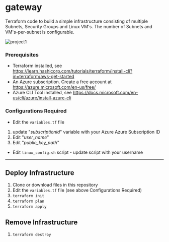 # gateway #  
Terraform code to build a simple infrastructure consisting of multiple Subnets, Security Groups and Linux VM's. The number of Subnets and VM's-per-subnet is configurable.  


![project1](https://user-images.githubusercontent.com/15988353/126063627-daaca52c-8c12-46d5-b6fa-03572f08b26f.png)


### Prerequisites ###

* Terraform installed, see https://learn.hashicorp.com/tutorials/terraform/install-cli?in=terraform/aws-get-started  
* An Azure subscription. Create a free account at https://azure.microsoft.com/en-us/free/
* Azure CLI Tool installed, see https://docs.microsoft.com/en-us/cli/azure/install-azure-cli  

### Configurations Required ###
* Edit the ```variables.tf``` file  
 1. update "*subscriptionid*" variable with your Azure Azure Subscription ID
 2. Edit "*user_name*"
 3. Edit "*public_key_path*"
* Edit ```linux_config.sh``` script - update script with your username 

- - -  
## Deploy Infrastructure ##

1. Clone or download files in this repository
2. Edit the ```variables.tf``` file (see above Configurations Required)
3. ```terraform init```
4. ```terraform plan```
5. ```terraform apply```

## Remove Infrastructure ##
1. ```terraform destroy```
